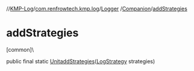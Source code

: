 //[KMP-Log](../../../../index.md)/[com.renfrowtech.kmp.log](../../index.md)/[Logger](../index.md)
/[Companion](index.md)/[addStrategies](add-strategies.md)

# addStrategies

[common]\

public final
static [Unit](https://kotlinlang.org/api/latest/jvm/stdlib/kotlin/-unit/index.html)[addStrategies](add-strategies.md)([LogStrategy](../../../com.renfrowtech.kmp.log.strategy/-log-strategy/index.md)
strategies)
